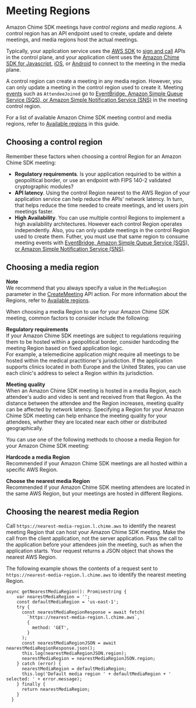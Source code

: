 # Meeting Regions<a name="chime-sdk-meetings-regions"></a>

Amazon Chime SDK meetings have *control regions* and *media regions*\. A control region has an API endpoint used to create, update and delete meetings, and media regions host the actual meetings\.

Typically, your application service uses the [AWS SDK](https://aws.amazon.com/tools/) to [sign and call](https://docs.aws.amazon.com/general/latest/gr/signature-version-4.html) APIs in the control plane, and your application client uses the [Amazon Chime SDK for Javascript](https://docs.aws.amazon.com/chime/latest/dg/use-javascript-sdk-top.html), [iOS](https://docs.aws.amazon.com/chime/latest/dg/sdk-for-ios.html), or [Android](https://docs.aws.amazon.com/chime/latest/dg/sdk-for-android.html) to connect to the meeting in the media plane\.

A control region can create a meeting in any media region\. However, you can only update a meeting in the control region used to create it\. Meeting [events](https://docs.aws.amazon.com/chime/latest/ag/automating-chime-with-cloudwatch-events.html#sdk-events) such as `AttendeeJoined` go to [EventBridge, Amazon Simple Queue Service \(SQS\), or Amazon Simple Notification Service \(SNS\)](https://docs.aws.amazon.com/chime/latest/dg/mtgs-sdk-notifications.html) in the meeting control region\.

 For a list of available Amazon Chime SDK meeting control and media regions, refer to [Available regions](sdk-available-regions.md) in this guide\.

## Choosing a control region<a name="choose-meeting-region"></a>

Remember these factors when choosing a control Region for an Amazon Chime SDK meeting:
+ **Regulatory requirements**\. Is your application requiried to be within a geopolitical border, or use an endpoint with FIPS 140\-2 validated cryptographic modules?
+ **API latency**\. Using the control Region nearest to the AWS Region of your application service can help reduce the APIs' network latency\. In turn, that helps reduce the time needed to create meetings, and let users join meetings faster\.
+ **High Availability**\. You can use multiple control Regions to implement a high availability architectures\. However each control Region operates independently\. Also, you can only update meetings in the control Region used to create them\. Futher, you must use that same region to consume meeting events with [ EventBridge, Amazon Simple Queue Service \(SQS\), or Amazon Simple Notification Service \(SNS\)](https://docs.aws.amazon.com/chime/latest/dg/mtgs-sdk-notifications.html)\.

## Choosing a media region<a name="choose-media-region"></a>

**Note**  
We recommend that you always specify a value in the `MediaRegion` parameter in the [CreateMeeting](https://docs.aws.amazon.com/chime/latest/APIReference/API_CreateMeeting.html) API action\. For more information about the Regions, refer to [Available regions](sdk-available-regions.md)\.

When choosing a media Region to use for your Amazon Chime SDK meeting, common factors to consider include the following:

**Regulatory requirements**  
If your Amazon Chime SDK meetings are subject to regulations requiring them to be hosted within a geopolitical border, consider hardcoding the meeting Region based on fixed application logic\.  
For example, a telemedicine application might require all meetings to be hosted within the medical practitioner's jurisdiction\. If the application supports clinics located in both Europe and the United States, you can use each clinic's address to select a Region within its jurisdiction\. 

**Meeting quality**  
When an Amazon Chime SDK meeting is hosted in a media Region, each attendee's audio and video is sent and received from that Region\. As the distance between the attendee and the Region increases, meeting quality can be affected by network latency\. Specifying a Region for your Amazon Chime SDK meeting can help enhance the meeting quality for your attendees, whether they are located near each other or distributed geographically\.

You can use one of the following methods to choose a media Region for your Amazon Chime SDK meeting:

**Hardcode a media Region**  
Recommended if your Amazon Chime SDK meetings are all hosted within a specific AWS Region\.

**Choose the nearest media Region**  
Recommended if your Amazon Chime SDK meeting attendees are located in the same AWS Region, but your meetings are hosted in different Regions\.

## Choosing the nearest media Region<a name="choose-nearest-media-region"></a>

Call `https://nearest-media-region.l.chime.aws` to identify the nearest meeting Region that can host your Amazon Chime SDK meeting\. Make the call from the client application, not the server application\. Pass the call to the application before your attendees join the meeting, such as when the application starts\. Your request returns a JSON object that shows the nearest AWS Region\.

The following example shows the contents of a request sent to `https://nearest-media-region.l.chime.aws` to identify the nearest meeting Region\.

```
async getNearestMediaRegion(): Promisestring {
    var nearestMediaRegion = '';
    const defaultMediaRegion = 'us-east-1';
    try {
      const nearestMediaRegionResponse = await fetch(
        `https://nearest-media-region.l.chime.aws`,
        {
          method: 'GET',
        }
      );
      const nearestMediaRegionJSON = await nearestMediaRegionResponse.json();
      this.log(nearestMediaRegionJSON.region);
      nearestMediaRegion = nearestMediaRegionJSON.region;
    } catch (error) {
      nearestMediaRegion = defaultMediaRegion;
      this.log('Default media region ' + defaultMediaRegion + ' selected: ' + error.message);
    } finally {
      return nearestMediaRegion;
    }
  }
```